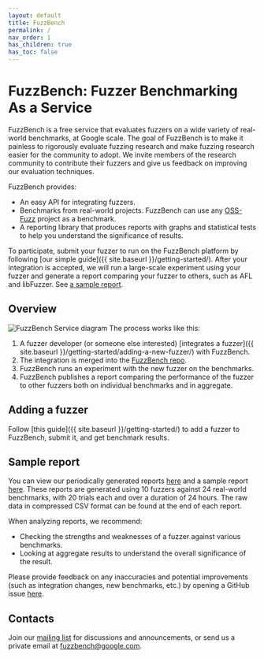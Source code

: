 ```yaml
---
layout: default
title: FuzzBench
permalink: /
nav_order: 1
has_children: true
has_toc: false
---
```


# FuzzBench: Fuzzer Benchmarking As a Service

FuzzBench is a free service that evaluates fuzzers on a wide variety of
real-world benchmarks, at Google scale. The goal of FuzzBench is to make it
painless to rigorously evaluate fuzzing research and make fuzzing research
easier for the community to adopt. We invite members of the research community
to contribute their fuzzers and give us feedback on improving our evaluation
techniques.

FuzzBench provides:

* An easy API for integrating fuzzers.
* Benchmarks from real-world projects. FuzzBench can use any
  [OSS-Fuzz](https://github.com/google/oss-fuzz) project as a benchmark.
* A reporting library that produces reports with graphs and statistical tests
  to help you understand the significance of results.

To participate, submit your fuzzer to run on the FuzzBench platform by following
[our simple guide]({{ site.baseurl }}/getting-started/).
After your integration is accepted, we will run a large-scale experiment using
your fuzzer and generate a report comparing your fuzzer to others, such as AFL
and libFuzzer.
See [a sample report](https://www.fuzzbench.com/reports/sample/index.html).

## Overview

![FuzzBench Service diagram](images/FuzzBench-service.png)
The process works like this:
1. A fuzzer developer (or someone else interested)
[integrates a fuzzer]({{ site.baseurl }}/getting-started/adding-a-new-fuzzer/)
with FuzzBench.
1. The integration is merged into the [
FuzzBench repo](https://github.com/google/fuzzbench).
1. FuzzBench runs an experiment with the new fuzzer on the benchmarks.
1. FuzzBench publishes a report comparing the performance of the fuzzer to other
fuzzers both on individual benchmarks and in aggregate.

## Adding a fuzzer

Follow [this guide]({{ site.baseurl }}/getting-started/) to add a fuzzer to
FuzzBench, submit it, and get benchmark results.

## Sample report

You can view our periodically generated reports
[here](https://www.fuzzbench.com/reports/index.html) and a sample report
[here](https://www.fuzzbench.com/reports/sample/index.html).
These reports are generated using 10 fuzzers against 24 real-world benchmarks,
with 20 trials each and over a duration of 24 hours.
The raw data in compressed CSV format can be found at the end of each report.

When analyzing reports, we recommend:
* Checking the strengths and weaknesses of a fuzzer against various benchmarks.
* Looking at aggregate results to understand the overall significance of the
  result.

Please provide feedback on any inaccuracies and potential improvements (such as
integration changes, new benchmarks, etc.) by opening a GitHub issue
[here](https://github.com/google/fuzzbench/issues/new).

## Contacts

Join our [mailing list](https://groups.google.com/forum/#!forum/fuzzbench-users)
for discussions and announcements, or send us a private email at
[fuzzbench@google.com](mailto:fuzzbench@google.com).
